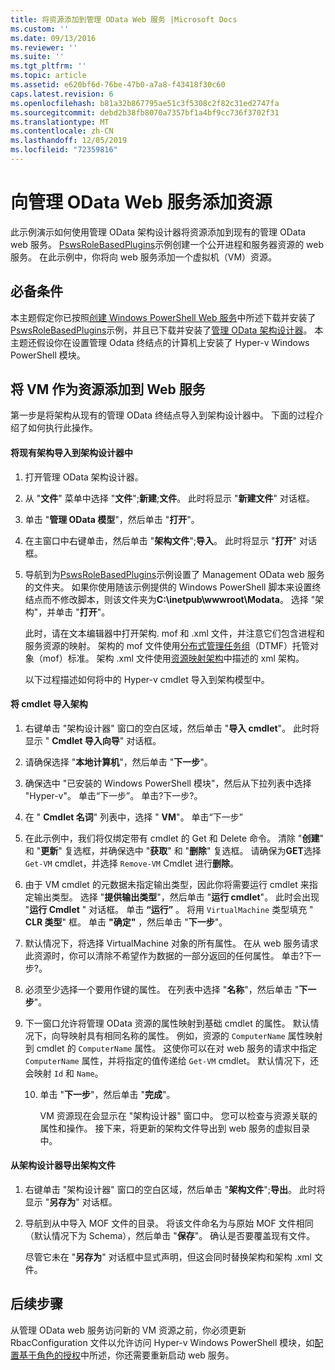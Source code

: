 ```yaml
---
title: 将资源添加到管理 OData Web 服务 |Microsoft Docs
ms.custom: ''
ms.date: 09/13/2016
ms.reviewer: ''
ms.suite: ''
ms.tgt_pltfrm: ''
ms.topic: article
ms.assetid: e620bf6d-76be-47b0-a7a8-f43418f30c60
caps.latest.revision: 6
ms.openlocfilehash: b81a32b867795ae51c3f5308c2f82c31ed2747fa
ms.sourcegitcommit: debd2b38fb8070a7357bf1a4bf9cc736f3702f31
ms.translationtype: MT
ms.contentlocale: zh-CN
ms.lasthandoff: 12/05/2019
ms.locfileid: "72359816"
---
```

# <a name="adding-resources-to-a-management-odata-web-service"></a>向管理 OData Web 服务添加资源

此示例演示如何使用管理 OData 架构设计器将资源添加到现有的管理 OData web 服务。 [PswsRoleBasedPlugins](https://code.msdn.microsoft.com:443/windowsdesktop/PswsRoleBasedPlugins-9c79b75a)示例创建一个公开进程和服务器资源的 web 服务。 在此示例中，你将向 web 服务添加一个虚拟机（VM）资源。

## <a name="prerequisites"></a>必备条件

本主题假定你已按照[创建 Windows PowerShell Web 服务](./creating-a-management-odata-web-service.md)中所述下载并安装了[PswsRoleBasedPlugins](https://code.msdn.microsoft.com:443/windowsdesktop/PswsRoleBasedPlugins-9c79b75a)示例，并且已下载并安装了[管理 OData 架构设计器](https://marketplace.visualstudio.com/items?itemName=jlisc0.ManagementODataSchemaDesigner)。 本主题还假设你在设置管理 Odata 终结点的计算机上安装了 Hyper-v Windows PowerShell 模块。

## <a name="adding-vm-as-a-resource-to-the-web-service"></a>将 VM 作为资源添加到 Web 服务

第一步是将架构从现有的管理 OData 终结点导入到架构设计器中。 下面的过程介绍了如何执行此操作。

#### <a name="importing-an-existing-schema-into-the-schema-designer"></a>将现有架构导入到架构设计器中

1. 打开管理 OData 架构设计器。

2. 从 "**文件**" 菜单中选择 "**文件**";**新建**;**文件**。 此时将显示 "**新建文件**" 对话框。

3. 单击 "**管理 OData 模型**"，然后单击 "**打开**"。

4. 在主窗口中右键单击，然后单击 "**架构文件**";**导入**。 此时将显示 "**打开**" 对话框。

5. 导航到为[PswsRoleBasedPlugins](https://code.msdn.microsoft.com:443/windowsdesktop/PswsRoleBasedPlugins-9c79b75a)示例设置了 Management OData web 服务的文件夹。 如果你使用随该示例提供的 Windows PowerShell 脚本来设置终结点而不修改脚本，则该文件夹为**C:\inetpub\wwwroot\Modata**。 选择 "架构"，并单击 "**打开**"。

   此时，请在文本编辑器中打开架构. mof 和 .xml 文件，并注意它们包含进程和服务资源的映射。 架构的 mof 文件使用[分布式管理任务组](https://www.dmtf.org/)（DTMF）托管对象（mof）标准。 架构 .xml 文件使用[资源映射架构](./resource-mapping-schema.md)中描述的 xml 架构。

   以下过程描述如何将中的 Hyper-v cmdlet 导入到架构模型中。

#### <a name="importing-cmdlets-into-the-schema"></a>将 cmdlet 导入架构

1. 右键单击 "架构设计器" 窗口的空白区域，然后单击 "**导入 cmdlet**"。 此时将显示 " **Cmdlet 导入向导**" 对话框。

2. 请确保选择 "**本地计算机**"，然后单击 "**下一步**"。

3. 确保选中 "已安装的 Windows PowerShell 模块"，然后从下拉列表中选择 "Hyper-v"。 单击“下一步”。 单击?下一步?。

4. 在 " **Cmdlet 名词**" 列表中，选择 " **VM**"。 单击“下一步”

5. 在此示例中，我们将仅绑定带有 cmdlet 的 Get 和 Delete 命令。 清除 "**创建**" 和 "**更新**" 复选框，并确保选中 "**获取**" 和 "**删除**" 复选框。 请确保为**GET**选择 `Get-VM` cmdlet，并选择 `Remove-VM` Cmdlet 进行**删除**。

6. 由于 VM cmdlet 的元数据未指定输出类型，因此你将需要运行 cmdlet 来指定输出类型。 选择 "**提供输出类型**"，然后单击 "**运行 cmdlet**"。 此时会出现 "**运行 Cmdlet** " 对话框。 单击 **“运行”** 。 将用 `VirtualMachine` 类型填充 " **CLR 类型**" 框。 单击 **"确定"** ，然后单击 "**下一步**"。

7. 默认情况下，将选择 VirtualMachine 对象的所有属性。 在从 web 服务请求此资源时，你可以清除不希望作为数据的一部分返回的任何属性。 单击?下一步?。

8. 必须至少选择一个要用作键的属性。 在列表中选择 "**名称**"，然后单击 "**下一步**"。

9. 下一窗口允许将管理 OData 资源的属性映射到基础 cmdlet 的属性。 默认情况下，向导映射具有相同名称的属性。 例如，资源的 `ComputerName` 属性映射到 cmdlet 的 `ComputerName` 属性。  这使你可以在对 web 服务的请求中指定 `ComputerName` 属性，并将指定的值传递给 `Get-VM` cmdlet。 默认情况下，还会映射 `Id` 和 `Name`。

   10. 单击 "**下一步**"，然后单击 "**完成**"。

       VM 资源现在会显示在 "架构设计器" 窗口中。 您可以检查与资源关联的属性和操作。 接下来，将更新的架构文件导出到 web 服务的虚拟目录中。

#### <a name="exporting-schema-files-from-the-schema-designer"></a>从架构设计器导出架构文件

1. 右键单击 "架构设计器" 窗口的空白区域，然后单击 "**架构文件**";**导出**。 此时将显示 "**另存为**" 对话框。

2. 导航到从中导入 MOF 文件的目录。 将该文件命名为与原始 MOF 文件相同（默认情况下为 Schema），然后单击 "**保存**"。 确认是否要覆盖现有文件。

   尽管它未在 "**另存为**" 对话框中显式声明，但这会同时替换架构和架构 .xml 文件。

## <a name="next-steps"></a>后续步骤

从管理 OData web 服务访问新的 VM 资源之前，你必须更新 RbacConfiguration 文件以允许访问 Hyper-v Windows PowerShell 模块，如[配置基于角色的授权](./configuring-role-based-authorization.md)中所述，你还需要重新启动 web 服务。